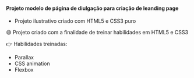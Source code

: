 #### Projeto modelo de página de diulgação para criação de leanding page

* Projeto ilustrativo criado com HTML5 e CSS3 puro

:smile: Projeto criado com a finalidade de treinar habilidades em HTML5 e CSS3

:point_right: Habilidades treinadas:

- Parallax
- CSS animation
- Flexbox
